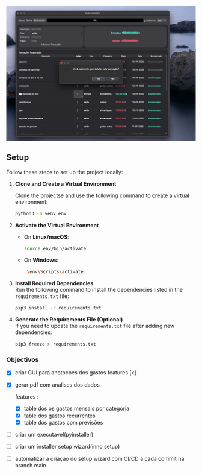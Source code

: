 <p align="center"><img src="assets/appGUI.png"></p>


## Setup

Follow these steps to set up the project locally:

1. **Clone and Create a Virtual Environment** 
 
   Clone the projectse and use the following command to create a virtual environment:  
   ```bash
   python3 -m venv env
   ```

2. **Activate the Virtual Environment**  
   - On **Linux/macOS**:  
     ```bash
     source env/bin/activate
     ```
   - On **Windows**:  
     ```bash
     .\env\Scripts\activate
     ```

3. **Install Required Dependencies**  
   Run the following command to install the dependencies listed in the `requirements.txt` file:  
   ```bash
   pip3 install -r requirements.txt
   ```

4. **Generate the Requirements File (Optional)**  
   If you need to update the `requirements.txt` file after adding new dependencies:  
   ```bash
   pip3 freeze > requirements.txt
   ```
   
### Objectivos

- [x] criar GUI para anotocoes dos gastos
      features 
      [x]
- [x] gerar pdf com analises dos dados
   
   features :
   
   - [x] table dos os gastos mensais por categoria
   - [x] table dos gastos recurrentes
   - [x] table dos gastos com previsões

- [ ] criar um executavel(pyinstaller)
- [ ] criar um installer setup wizard(inno setup)
- [ ] automatizar a criaçao do setup wizard com CI/CD a cada commit na branch main 